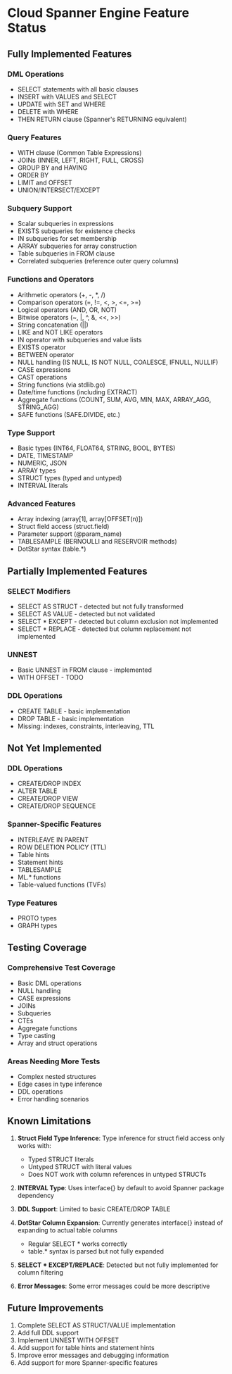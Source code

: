 # Cloud Spanner Engine Feature Status

## Fully Implemented Features

### DML Operations
- SELECT statements with all basic clauses
- INSERT with VALUES and SELECT
- UPDATE with SET and WHERE
- DELETE with WHERE
- THEN RETURN clause (Spanner's RETURNING equivalent)

### Query Features
- WITH clause (Common Table Expressions)
- JOINs (INNER, LEFT, RIGHT, FULL, CROSS)
- GROUP BY and HAVING
- ORDER BY
- LIMIT and OFFSET
- UNION/INTERSECT/EXCEPT

### Subquery Support
- Scalar subqueries in expressions
- EXISTS subqueries for existence checks
- IN subqueries for set membership
- ARRAY subqueries for array construction
- Table subqueries in FROM clause
- Correlated subqueries (reference outer query columns)

### Functions and Operators
- Arithmetic operators (+, -, *, /)
- Comparison operators (=, !=, <, >, <=, >=)
- Logical operators (AND, OR, NOT)
- Bitwise operators (~, |, ^, &, <<, >>)
- String concatenation (||)
- LIKE and NOT LIKE operators
- IN operator with subqueries and value lists
- EXISTS operator
- BETWEEN operator
- NULL handling (IS NULL, IS NOT NULL, COALESCE, IFNULL, NULLIF)
- CASE expressions
- CAST operations
- String functions (via stdlib.go)
- Date/time functions (including EXTRACT)
- Aggregate functions (COUNT, SUM, AVG, MIN, MAX, ARRAY_AGG, STRING_AGG)
- SAFE functions (SAFE.DIVIDE, etc.)

### Type Support
- Basic types (INT64, FLOAT64, STRING, BOOL, BYTES)
- DATE, TIMESTAMP
- NUMERIC, JSON
- ARRAY types
- STRUCT types (typed and untyped)
- INTERVAL literals

### Advanced Features
- Array indexing (array[1], array[OFFSET(n)])
- Struct field access (struct.field)
- Parameter support (@param_name)
- TABLESAMPLE (BERNOULLI and RESERVOIR methods)
- DotStar syntax (table.*)

## Partially Implemented Features

### SELECT Modifiers
- SELECT AS STRUCT - detected but not fully transformed
- SELECT AS VALUE - detected but not validated
- SELECT * EXCEPT - detected but column exclusion not implemented
- SELECT * REPLACE - detected but column replacement not implemented

### UNNEST
- Basic UNNEST in FROM clause - implemented
- WITH OFFSET - TODO

### DDL Operations
- CREATE TABLE - basic implementation
- DROP TABLE - basic implementation
- Missing: indexes, constraints, interleaving, TTL

## Not Yet Implemented

### DDL Operations
- CREATE/DROP INDEX
- ALTER TABLE
- CREATE/DROP VIEW
- CREATE/DROP SEQUENCE

### Spanner-Specific Features
- INTERLEAVE IN PARENT
- ROW DELETION POLICY (TTL)
- Table hints
- Statement hints
- TABLESAMPLE
- ML.* functions
- Table-valued functions (TVFs)

### Type Features
- PROTO types
- GRAPH types

## Testing Coverage

### Comprehensive Test Coverage
- Basic DML operations
- NULL handling
- CASE expressions
- JOINs
- Subqueries
- CTEs
- Aggregate functions
- Type casting
- Array and struct operations

### Areas Needing More Tests
- Complex nested structures
- Edge cases in type inference
- DDL operations
- Error handling scenarios

## Known Limitations

1. **Struct Field Type Inference**: Type inference for struct field access only works with:
   - Typed STRUCT literals
   - Untyped STRUCT with literal values
   - Does NOT work with column references in untyped STRUCTs

2. **INTERVAL Type**: Uses interface{} by default to avoid Spanner package dependency

3. **DDL Support**: Limited to basic CREATE/DROP TABLE

4. **DotStar Column Expansion**: Currently generates interface{} instead of expanding to actual table columns
   - Regular SELECT * works correctly
   - table.* syntax is parsed but not fully expanded

5. **SELECT * EXCEPT/REPLACE**: Detected but not fully implemented for column filtering

6. **Error Messages**: Some error messages could be more descriptive

## Future Improvements

1. Complete SELECT AS STRUCT/VALUE implementation
2. Add full DDL support
3. Implement UNNEST WITH OFFSET
4. Add support for table hints and statement hints
5. Improve error messages and debugging information
6. Add support for more Spanner-specific features